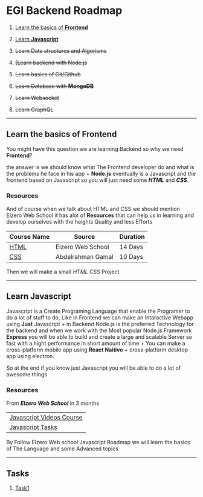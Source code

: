 # EGI Backend Roadmap

1. [Learn the basics of **Frontend**](#learn-the-basics-of-frontend)

2. [Learn **Javascript**](#learn-javascript)

3. ~~Learn Data structures and Algorisms~~
<!-- 5. ~~[Learn Data structures and Algorisms]()~~ -->

4. ~~[Learn backend with Node.js~~
<!-- 3. [Learn backend with Node.js](#learn-javascript) -->

5. ~~Learn basics of Git/Github~~
<!-- 4. ~~[Learn basics of Git/Github]()~~ -->

6. ~~Learn Database with **MongoDB**~~
<!-- 6. ~~[Learn Database with **MongoDB**]()~~ -->

7. ~~Learn Websocket~~
<!-- 7. ~~[Learn Websocket]()~~ -->

8. ~~Learn GraphQL~~
<!-- 8. ~~[Learn GraphQL]()~~ -->

---

## Learn the basics of **Frontend**

You might have this question we are learning Backend so why we need **Frontend**?

the answer is we should know what The Frontend developer do and what is the problems he face in his app + **Node.js** eventually is a Javascript and the frontend based on Javascript so you will just need some **_HTML_** and **_CSS_**.

### Resources

And of course when we talk about HTML and CSS we should mention Elzero Web School it has alot of **Resources**
that can help us in learning and develop ourselves with the heights Quality and less Efforts

| Course Name                                                                      | Source            | Duration |
| -------------------------------------------------------------------------------- | ----------------- | -------- |
| [HTML](https://www.youtube.com/playlist?list=PLDoPjvoNmBAw_t_XWUFbBX-c9MafPk9ji) | Elzero Web School | 14 Days  |
| [CSS](https://www.youtube.com/watch?v=Z-5QVutAEW4)                               | Abdelrahman Gamal | 10 Days  |

Then we will make a small _HTML CSS_ Project

---

## Learn **Javascript**

Javascript is a Create Programing Language that enable the Programer to do a lot of stuff to do, Like in Frontend we can make an Intaractive Webapp using **Just** Javascript + in Backend Node.js is the preferred Technology for the backend and when we work with the Most popular Node.js Framework **Express** you will be able to build and create a large and scalable Server so fast with a hight performance in short amount of time + You can make a cross-platform mobile app using **React Naitive** + cross-platform desktop app using electron.

So at the end if you know just Javascript you will be able to do a lot of awesome things

### Resources

From **_Elzero Web School_** in 3 months

|                                                                                                      |
| ---------------------------------------------------------------------------------------------------- |
| [Javascript Videos Course](https://www.youtube.com/playlist?list=PLDoPjvoNmBAx3kiplQR_oeDqLDBUDYwVv) |
| [Javascript Tasks](https://elzero.org/study/javascript-bootcamp-2021-study-plan/)                    |

By Follow Elzero Web school Javascript Roadmap we will learn the basics of The Language and some Advanced topics

<!-- | Topic                        | Start | End | Source | Duration | Tasks                                                                                                                                                                    | Task Duration | Challenge Video                                                                                          | Challenge Duration |
| ---------------------------- | ----- | --- | ------ | -------- | ------------------------------------------------------------------------------------------------------------------------------------------------------------------------ | ------------- | -------------------------------------------------------------------------------------------------------- | ------------------ |
| Intro                        | 1     | 9   |        | 3 Days   | [Task 1](https://elzero.org/javascript-bootcamp-assignments-lesson-from-001-to-009/)                                                                                     | 2 Days        | ---                                                                                                      | ---                |
| Data types and Operators     | 1     | 9   |        | 6 Days   | [Task 2-1](https://elzero.org/javascript-bootcamp-assignments-lesson-from-010-to-017) [Task 2-2](https://elzero.org/javascript-bootcamp-assignments-lesson-from-018-to-022/) | 3 Days        | [22](https://www.youtube.com/watch?v=yCogS7sHyxk&list=PLDoPjvoNmBAx3kiplQR_oeDqLDBUDYwVv&index=22&t=29s) | 1 Day              |
| Number and String Data Types | 1     | 9   |        | 3 Days   | [Task 3](https://elzero.org/javascript-bootcamp-assignments-lesson-from-018-to-022/)                                                                                     | 2 Days        |                                                                                                          | 1 Day              |
| Intro                        | 1     | 9   |        | 3 Days   | [Task 4](https://elzero.org/javascript-bootcamp-assignments-lesson-from-001-to-009/)                                                                                     | 2 Days        |                                                                                                          | 1 Day              |
| Intro                        | 1     | 9   |        | 3 Days   | [Task 5](https://elzero.org/javascript-bootcamp-assignments-lesson-from-001-to-009/)                                                                                     | 2 Days        |                                                                                                          | 1 Day              | -->

<!-- | [Node.js Course](https://www.youtube.com/playlist?list=PLMYF6NkLrdN9noGbruLWtprOPvjA4rjmC)    | MuhammedEssa      | 1 month  | ---    | -->

---

## Tasks

1. [Task1](https://gratis-subway-4dc.notion.site/Task1-76232cd74b4844e391c70496f6fd072f)
